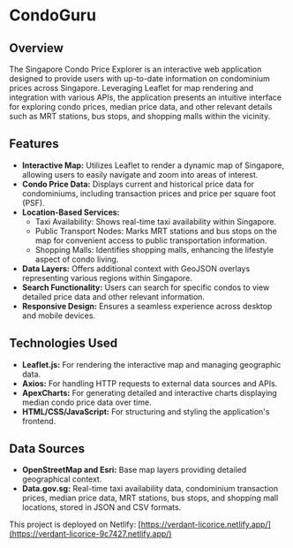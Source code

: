 # CondoGuru

## Overview
The Singapore Condo Price Explorer is an interactive web application designed to provide users with up-to-date information on condominium prices across Singapore. Leveraging Leaflet for map rendering and integration with various APIs, the application presents an intuitive interface for exploring condo prices, median price data, and other relevant details such as MRT stations, bus stops, and shopping malls within the vicinity.

## Features
- **Interactive Map:** Utilizes Leaflet to render a dynamic map of Singapore, allowing users to easily navigate and zoom into areas of interest.
- **Condo Price Data:** Displays current and historical price data for condominiums, including transaction prices and price per square foot (PSF).
- **Location-Based Services:**
  - Taxi Availability: Shows real-time taxi availability within Singapore.
  - Public Transport Nodes: Marks MRT stations and bus stops on the map for convenient access to public transportation information.
  - Shopping Malls: Identifies shopping malls, enhancing the lifestyle aspect of condo living.
- **Data Layers:** Offers additional context with GeoJSON overlays representing various regions within Singapore.
- **Search Functionality:** Users can search for specific condos to view detailed price data and other relevant information.
- **Responsive Design:** Ensures a seamless experience across desktop and mobile devices.

## Technologies Used
- **Leaflet.js:** For rendering the interactive map and managing geographic data.
- **Axios:** For handling HTTP requests to external data sources and APIs.
- **ApexCharts:** For generating detailed and interactive charts displaying median condo price data over time.
- **HTML/CSS/JavaScript:** For structuring and styling the application's frontend.

## Data Sources
- **OpenStreetMap and Esri:** Base map layers providing detailed geographical context.
- **Data.gov.sg:** Real-time taxi availability data, condominium transaction prices, median price data, MRT stations, bus stops, and shopping mall locations, stored in JSON and CSV formats.

This project is deployed on Netlify: [https://verdant-licorice.netlify.app/](https://verdant-licorice-9c7427.netlify.app/)
